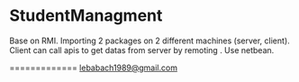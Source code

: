 # StudentManagment
Base on RMI.
Importing 2 packages on 2 different machines (server, client).
Client can call apis to get datas from server by remoting .
Use netbean.

=============
lebabach1989@gmail.com

